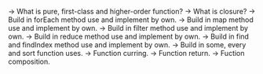 -> What is pure, first-class and higher-order function?
-> What is closure?
-> Build in forEach method use and implement by own.
-> Build in map method use and implement by own.
-> Build in filter method use and implement by own.
-> Build in reduce method use and implement by own.
-> Build in find and findIndex method use and implement by own.
-> Build in some, every and sort function uses.
-> Function curring.
-> Function return. 
-> Fuction composition. 